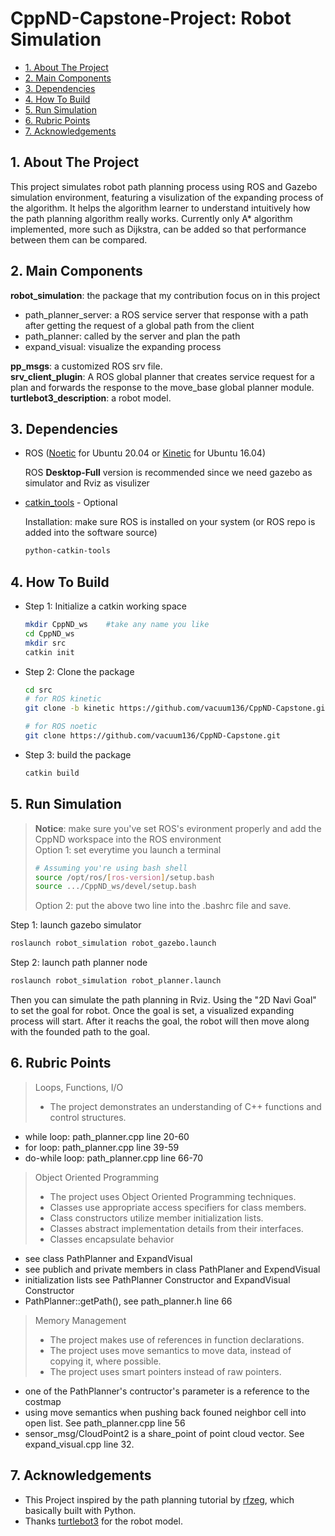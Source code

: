 <h1>CppND-Capstone-Project: Robot Simulation</h1>

- [1. About The Project](#1-about-the-project)
- [2. Main Components](#2-main-components)
- [3. Dependencies](#3-dependencies)
- [4. How To Build](#4-how-to-build)
- [5. Run Simulation](#5-run-simulation)
- [6. Rubric Points](#6-rubric-points)
- [7. Acknowledgements](#7-acknowledgements)

## 1. About The Project

This project simulates robot path planning process using ROS and Gazebo simulation environment, featuring a visulization of the expanding process of the algorithm. It helps the algorithm learner to understand intuitively how the path planning algorithm really works. Currently only A* algorithm implemented, more such as Dijkstra, can be added so that performance between them can be compared.

## 2. Main Components

**robot_simulation**: the package that my contribution focus on in this project  
  - path_planner_server: a ROS service server that response with a path after getting the request of a global path from the client
  - path_planner: called by the server and plan the path
  - expand_visual: visualize the expanding process

**pp_msgs**: a customized ROS srv file.  
**srv_client_plugin**: A ROS global planner that creates service request for a plan and forwards the response to the move_base global planner module.  
**turtlebot3_description**: a robot model.  

## 3. Dependencies

- ROS ([Noetic][ros-noetic-installation] for Ubuntu 20.04 or [Kinetic][ros-kinetic-installation] for Ubuntu 16.04)
  
  ROS **Desktop-Full** version is recommended since we need gazebo as simulator and Rviz as visulizer

- [catkin_tools][catkin-tools-doc] - Optional
  
  Installation: make sure ROS is installed on your system (or ROS repo is added into the software source)
  ```bash
  python-catkin-tools
  ```

## 4. How To Build

- Step 1: Initialize a catkin working space

  ```bash
  mkdir CppND_ws    #take any name you like
  cd CppND_ws
  mkdir src
  catkin init
  ```

- Step 2: Clone the package

  ```bash
  cd src
  # for ROS kinetic
  git clone -b kinetic https://github.com/vacuum136/CppND-Capstone.git

  # for ROS noetic
  git clone https://github.com/vacuum136/CppND-Capstone.git
  ```

- Step 3: build the package

  ```bash
  catkin build
  ```

## 5. Run Simulation

> **Notice**: make sure you've set ROS's evironment properly and add the CppND workspace into the ROS environment  
> Option 1: set everytime you launch a terminal
> ```bash
> # Assuming you're using bash shell
> source /opt/ros/[ros-version]/setup.bash
> source .../CppND_ws/devel/setup.bash
> ```
> Option 2: put the above two line into the .bashrc file and save.

Step 1: launch gazebo simulator

```bash
roslaunch robot_simulation robot_gazebo.launch
```

Step 2: launch path planner node
```bash
roslaunch robot_simulation robot_planner.launch
``` 

Then you can simulate the path planning in Rviz. Using the "2D Navi Goal" to set the goal for robot. Once the goal is set, a visualized expanding process will start. After it reachs the goal, the robot will then move along with the founded path to the goal. 

## 6. Rubric Points  

> Loops, Functions, I/O  
> - The project demonstrates an understanding of C++ functions and control structures.

- while loop: path_planner.cpp line 20-60
- for loop: path_planner.cpp line 39-59
- do-while loop: path_planner.cpp line 66-70

> Object Oriented Programming  
> - The project uses Object Oriented Programming techniques. 
> - Classes use appropriate access specifiers for class members.
> - Class constructors utilize member initialization lists. 
> - Classes abstract implementation details from their interfaces.
> - Classes encapsulate behavior

- see class PathPlanner and ExpandVisual
- see publich and private members in class PathPlaner and ExpendVisual
- initialization lists see PathPlanner Constructor and ExpandVisual Constructor
- PathPlanner::getPath(), see path_planner.h line 66

> Memory Management  
> - The project makes use of references in function declarations. 
> - The project uses move semantics to move data, instead of copying it, where possible.
> - The project uses smart pointers instead of raw pointers.

- one of the PathPlanner's contructor's parameter is a reference to the costmap
- using move semantics when pushing back founed neighbor cell into open list. See path_planner.cpp line 56
- sensor_msg/CloudPoint2 is a share_point of point cloud vector. See expand_visual.cpp line 32.

## 7. Acknowledgements

- This Project inspired by the path planning tutorial by [rfzeg](https://github.com/rfzeg/path_planning_intro), which basically built with Python.
- Thanks [turtlebot3](https://github.com/ROBOTIS-GIT/turtlebot3) for the robot model.




[catkin-tools-doc]: https://catkin-tools.readthedocs.io/en/latest/installing.html
[ros-noetic-installation]: http://wiki.ros.org/noetic/Installation/Ubuntu
[ros-kinetic-installation]: http://wiki.ros.org/kinetic/Installation/Ubuntu